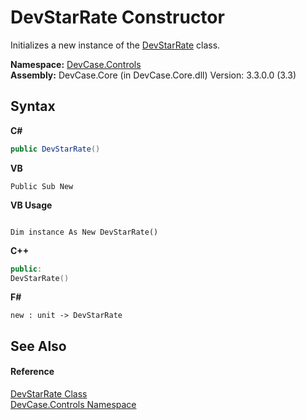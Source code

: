 # DevStarRate Constructor 
 

Initializes a new instance of the <a href="T_DevCase_Controls_DevStarRate">DevStarRate</a> class.

**Namespace:**&nbsp;<a href="N_DevCase_Controls">DevCase.Controls</a><br />**Assembly:**&nbsp;DevCase.Core (in DevCase.Core.dll) Version: 3.3.0.0 (3.3)

## Syntax

**C#**<br />
``` C#
public DevStarRate()
```

**VB**<br />
``` VB
Public Sub New
```

**VB Usage**<br />
``` VB Usage

Dim instance As New DevStarRate()
```

**C++**<br />
``` C++
public:
DevStarRate()
```

**F#**<br />
``` F#
new : unit -> DevStarRate
```


## See Also


#### Reference
<a href="T_DevCase_Controls_DevStarRate">DevStarRate Class</a><br /><a href="N_DevCase_Controls">DevCase.Controls Namespace</a><br />